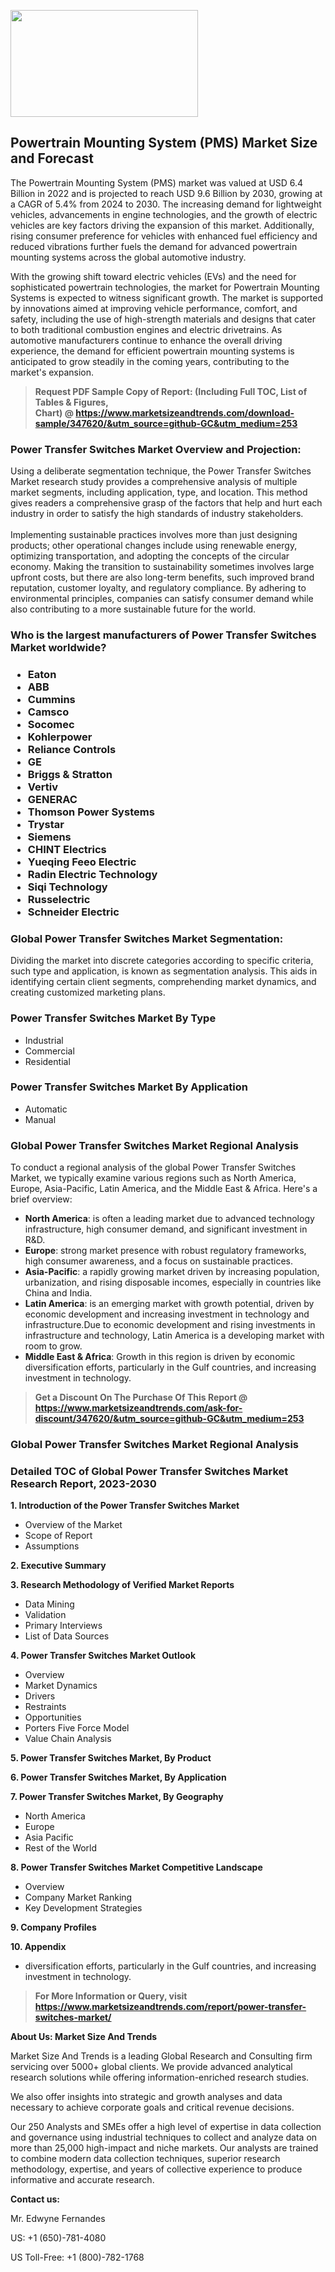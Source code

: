 <p><img class="alignnone size-medium wp-image-20088" src="https://ffe5etoiles.com/wp-content/uploads/2024/12/MST1-300x171.png" alt="" width="300" height="171" /></p><h2>Powertrain Mounting System (PMS) Market Size and Forecast</h2><p>The Powertrain Mounting System (PMS) market was valued at USD 6.4 Billion in 2022 and is projected to reach USD 9.6 Billion by 2030, growing at a CAGR of 5.4% from 2024 to 2030. The increasing demand for lightweight vehicles, advancements in engine technologies, and the growth of electric vehicles are key factors driving the expansion of this market. Additionally, rising consumer preference for vehicles with enhanced fuel efficiency and reduced vibrations further fuels the demand for advanced powertrain mounting systems across the global automotive industry.</p><p>With the growing shift toward electric vehicles (EVs) and the need for sophisticated powertrain technologies, the market for Powertrain Mounting Systems is expected to witness significant growth. The market is supported by innovations aimed at improving vehicle performance, comfort, and safety, including the use of high-strength materials and designs that cater to both traditional combustion engines and electric drivetrains. As automotive manufacturers continue to enhance the overall driving experience, the demand for efficient powertrain mounting systems is anticipated to grow steadily in the coming years, contributing to the market's expansion.</p></p><blockquote id="" class=""><strong>Request PDF Sample Copy of Report: (Including Full TOC, List of Tables &amp; Figures, Chart)&nbsp;@&nbsp;<strong><a href="https://www.marketsizeandtrends.com/download-sample/347620/&utm_source=github-GC&utm_medium=253" target="_blank">https://www.marketsizeandtrends.com/download-sample/347620/&utm_source=github-GC&utm_medium=253</a></strong></strong></blockquote><h3 id="" class="">Power Transfer Switches Market&nbsp;Overview and Projection:</h3><p id="" class="">Using a deliberate segmentation technique, the Power Transfer Switches Market research study provides a comprehensive analysis of multiple market segments, including application, type, and location. This method gives readers a comprehensive grasp of the factors that help and hurt each industry in order to satisfy the high standards of industry stakeholders. <br /> <br />Implementing sustainable practices involves more than just designing products; other operational changes include using renewable energy, optimizing transportation, and adopting the concepts of the circular economy. Making the transition to sustainability sometimes involves large upfront costs, but there are also long-term benefits, such improved brand reputation, customer loyalty, and regulatory compliance. By adhering to environmental principles, companies can satisfy consumer demand while also contributing to a more sustainable future for the world.</p><h3 id="" class="">Who is the largest manufacturers of&nbsp;Power Transfer Switches Market worldwide?</h3><h3 class=""><p><ul><li>Eaton </li><li> ABB </li><li> Cummins </li><li> Camsco </li><li> Socomec </li><li> Kohlerpower </li><li> Reliance Controls </li><li> GE </li><li> Briggs & Stratton </li><li> Vertiv </li><li> GENERAC </li><li> Thomson Power Systems </li><li> Trystar </li><li> Siemens </li><li> CHINT Electrics </li><li> Yueqing Feeo Electric </li><li> Radin Electric Technology </li><li> Siqi Technology </li><li> Russelectric </li><li> Schneider Electric</li></ul></p></h3><h3 id="" class="">Global&nbsp;Power Transfer Switches Market Segmentation:</h3><p id="" class="">Dividing the market into discrete categories according to specific criteria, such type and application, is known as segmentation analysis. This aids in identifying certain client segments, comprehending market dynamics, and creating customized marketing plans.</p><h3 id="" class="">Power Transfer Switches Market&nbsp;By Type</h3><p><p><ul><li>Industrial</li><li> Commercial</li><li> Residential</p></li></ul></p></p><h3 id="" class="">Power Transfer Switches Market&nbsp;By Application</h3><p class=""><p><ul><li>Automatic</li><li> Manual</li></ul></p></p><h3 id="" class="">Global Power Transfer Switches Market Regional Analysis</h3><p id="" class="">To conduct a regional analysis of the global Power Transfer Switches Market, we typically examine various regions such as North America, Europe, Asia-Pacific, Latin America, and the Middle East &amp; Africa. Here's a brief overview:</p><ul><li><strong>North America</strong>: is often a leading market due to advanced technology infrastructure, high consumer demand, and significant investment in R&amp;D.</li><li><strong>Europe</strong>: strong market presence with robust regulatory frameworks, high consumer awareness, and a focus on sustainable practices.</li><li><strong>Asia-Pacific</strong>: a rapidly growing market driven by increasing population, urbanization, and rising disposable incomes, especially in countries like China and India.</li><li><strong>Latin America</strong>: is an emerging market with growth potential, driven by economic development and increasing investment in technology and infrastructure.Due to economic development and rising investments in infrastructure and technology, Latin America is a developing market with room to grow.</li><li><strong>Middle East &amp; Africa</strong>: Growth in this region is driven by economic diversification efforts, particularly in the Gulf countries, and increasing investment in technology.</li></ul><blockquote id="" class=""><strong>Get a Discount On The Purchase Of This Report @ <strong><a href="https://www.marketsizeandtrends.com/ask-for-discount/347620/&utm_source=github-GC&utm_medium=253" target="_blank">https://www.marketsizeandtrends.com/ask-for-discount/347620/&utm_source=github-GC&utm_medium=253</a></strong></strong></blockquote><h3 id="" class="">Global Power Transfer Switches Market Regional Analysis</h3><h3 id="" class="">Detailed TOC of Global Power Transfer Switches Market Research Report, 2023-2030</h3><p id="" class=""><strong>1. Introduction of the Power Transfer Switches Market</strong></p><ul><li>Overview of the Market</li><li>Scope of Report</li><li>Assumptions</li></ul><p id="" class=""><strong>2. Executive Summary</strong></p><p id="" class=""><strong>3. Research Methodology of Verified Market Reports</strong></p><ul><li>Data Mining</li><li>Validation</li><li>Primary Interviews</li><li>List of Data Sources</li></ul><p id="" class=""><strong>4. Power Transfer Switches Market Outlook</strong></p><ul><li>Overview</li><li>Market Dynamics</li><li>Drivers</li><li>Restraints</li><li>Opportunities</li><li>Porters Five Force Model</li><li>Value Chain Analysis</li></ul><p id="" class=""><strong>5. Power Transfer Switches Market, By Product</strong></p><p id="" class=""><strong>6. Power Transfer Switches Market, By Application</strong></p><p id="" class=""><strong>7. Power Transfer Switches Market, By Geography</strong></p><ul><li>North America</li><li>Europe</li><li>Asia Pacific</li><li>Rest of the World</li></ul><p id="" class=""><strong>8. Power Transfer Switches Market Competitive Landscape</strong></p><ul><li>Overview</li><li>Company Market Ranking</li><li>Key Development Strategies</li></ul><p id="" class=""><strong>9. Company Profiles</strong></p><p id="" class=""><strong>10. Appendix</strong></p><ul><li>diversification efforts, particularly in the Gulf countries, and increasing investment in technology.</li></ul><blockquote id="" class=""><strong>For More Information or Query, visit <strong><strong><a href="https://www.marketsizeandtrends.com/report/power-transfer-switches-market/" target="_blank">https://www.marketsizeandtrends.com/report/power-transfer-switches-market/</a></strong></strong></strong></blockquote><p id="" class=""><strong>About Us: Market Size And Trends</strong></p><p id="" class="">Market Size And Trends is a leading Global Research and Consulting firm servicing over 5000+ global clients. We provide advanced analytical research solutions while offering information-enriched research studies.</p><p id="" class="">We also offer insights into strategic and growth analyses and data necessary to achieve corporate goals and critical revenue decisions.</p><p id="" class="">Our 250 Analysts and SMEs offer a high level of expertise in data collection and governance using industrial techniques to collect and analyze data on more than 25,000 high-impact and niche markets. Our analysts are trained to combine modern data collection techniques, superior research methodology, expertise, and years of collective experience to produce informative and accurate research.</p><p id="" class=""><strong>Contact us:</strong></p><p id="" class="">Mr. Edwyne Fernandes</p><p id="" class="">US: +1 (650)-781-4080</p><p id="" class="">US Toll-Free: +1 (800)-782-1768</p>
